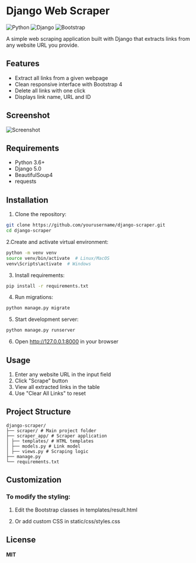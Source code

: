 # Django Web Scraper

![Python](https://img.shields.io/badge/python-3.x-blue)
![Django](https://img.shields.io/badge/django-5.2-green)
![Bootstrap](https://img.shields.io/badge/bootstrap-4.3-purple)

A simple web scraping application built with Django that extracts links from any website URL you provide.

## Features

- Extract all links from a given webpage
- Clean responsive interface with Bootstrap 4
- Delete all links with one click
- Displays link name, URL and ID

## Screenshot

![Screenshot](screenshot.png)

## Requirements

- Python 3.6+
- Django 5.0
- BeautifulSoup4
- requests

## Installation

1. Clone the repository:

```bash
git clone https://github.com/yourusername/django-scraper.git
cd django-scraper
```

2.Create and activate virtual environment:

```bash
python -m venv venv
source venv/bin/activate  # Linux/MacOS
venv\Scripts\activate  # Windows
```

3. Install requirements:

```bash
pip install -r requirements.txt
```

4. Run migrations:

```bash
python manage.py migrate
```

5. Start development server:

```bash
python manage.py runserver
```

6. Open http://127.0.0.1:8000 in your browser

## Usage

1. Enter any website URL in the input field
2. Click "Scrape" button
3. View all extracted links in the table
4. Use "Clear All Links" to reset

## Project Structure

```
django-scraper/
├── scraper/ # Main project folder
├── scraper_app/ # Scraper application
│ ├── templates/ # HTML templates
│ ├── models.py # Link model
│ ├── views.py # Scraping logic
├── manage.py
└── requirements.txt
```

## Customization

### To modify the styling:

1. Edit the Bootstrap classes in templates/result.html

2. Or add custom CSS in static/css/styles.css

## License

#### MIT
